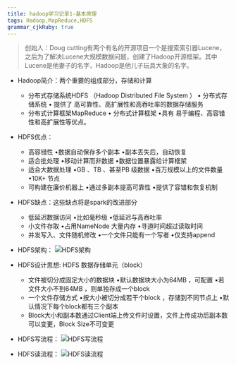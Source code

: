 ```yaml
---
title: hadoop学习记录1-基本原理 
tags: Hadoop,MapReduce,HDFS
grammar_cjkRuby: true
---
```


>创始人：Doug cutting有两个有名的开源项目一个是搜索索引器Lucene，之后为了解决Lucene大规模数据问题，创建了Hadoop开源框架。其中Lucene是他妻子的名字，Hadoop是他儿子玩具大象的名字。

* Hadoop简介：两个重要的组成部分，存储和计算
	* 分布式存储系统HDFS （Hadoop Distributed File System ）
		• 分布式存储系统
		• 提供了 高可靠性、高扩展性和高吞吐率的数据存储服务
	* 分布式计算框架MapReduce
		• 分布式计算框架
		•具有 易于编程、高容错性和高扩展性等优点。
* HDFS优点：
	* 高容错性
		•数据自动保存多个副本
		•副本丢失后，自动恢复
	* 适合批处理
		•移动计算而非数据
		•数据位置暴露给计算框架
	* 适合大数据处理
		•GB 、TB 、甚至PB 级数据
		•百万规模以上的文件数量
		•10K+ 节点
	* 可构建在廉价机器上
		•通过多副本提高可靠性
		•提供了容错和恢复机制
* HDFS缺点：这些缺点将是spark的改进部分
	* 低延迟数据访问
		•比如毫秒级
		•低延迟与高吞吐率
	* 小文件存取
		•占用NameNode 大量内存
		•寻道时间超过读取时间
	* 并发写入、文件随机修改
		•一个文件只能有一个写者
		•仅支持append
* HDFS架构：
	![HDFS架构][1] 
* HDFS设计思想:
HDFS 数据存储单元（block）
	* 文件被切分成固定大小的数据块
		•默认数据块大小为64MB ，可配置
		•若文件大小不到64MB ，则单独存成一个block
	* 一个文件存储方式
		•按大小被切分成若干个block ，存储到不同节点上
		•默认情况下每个block都有三个副本
	* Block大小和副本数通过Client端上传文件时设置，文件上传成功后副本数可以变更，Block Size不可变更
* HDFS写流程：
![HDFS写流程][2]
* HDFS读流程：
![HDFS读流程][3]


  [1]: http://osiy4s0ad.bkt.clouddn.com/soundblog/1522655430999.jpg
  [2]: http://osiy4s0ad.bkt.clouddn.com/soundblog/1522655561979.jpg
  [3]: http://osiy4s0ad.bkt.clouddn.com/soundblog/1522655591248.jpg
